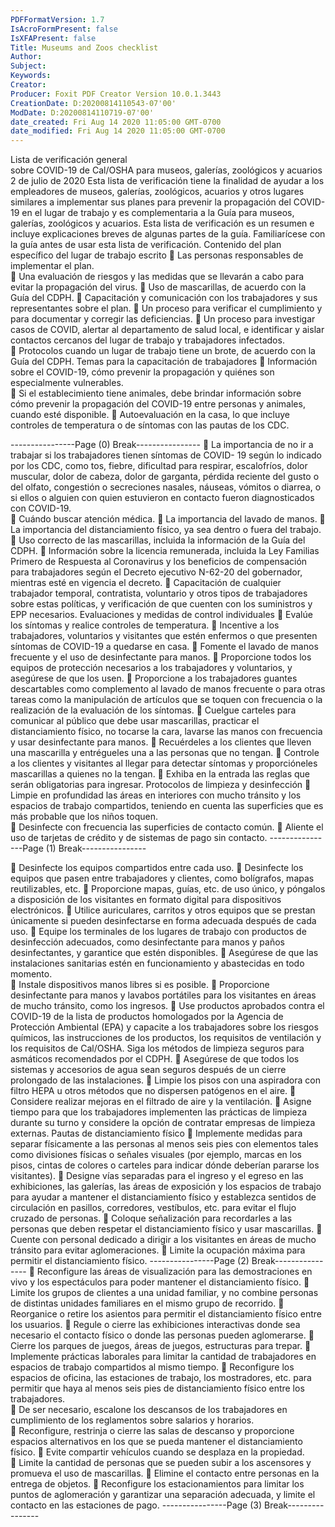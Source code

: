 ```yaml
---
PDFFormatVersion: 1.7
IsAcroFormPresent: false
IsXFAPresent: false
Title: Museums and Zoos checklist
Author: 
Subject: 
Keywords: 
Creator: 
Producer: Foxit PDF Creator Version 10.0.1.3443
CreationDate: D:20200814110543-07'00'
ModDate: D:20200814110719-07'00'
date_created: Fri Aug 14 2020 11:05:00 GMT-0700
date_modified: Fri Aug 14 2020 11:05:00 GMT-0700
---
```

 
Lista de verificación general  
sobre COVID-19 de Cal/OSHA 
para museos, galerías, zoológicos y acuarios 
2 de julio de 2020 
Esta lista de verificación tiene la finalidad de ayudar a los empleadores de museos, galerías, 
zoológicos, acuarios y otros lugares similares a implementar sus planes para prevenir la 
propagación del COVID-19 en el lugar de trabajo y es complementaria a la Guía para museos, 
galerías, zoológicos y acuarios. Esta lista de verificación es un resumen e incluye explicaciones 
breves de algunas partes de la guía. Familiarícese con la guía antes de usar esta lista de 
verificación. 
Contenido del plan específico del lugar de 
trabajo escrito 
 Las personas responsables de implementar el plan.  
 Una evaluación de riesgos y las medidas que se llevarán a cabo para evitar la 
propagación del virus. 
 Uso de mascarillas, de acuerdo con la Guía del CDPH. 
 Capacitación y comunicación con los trabajadores y sus representantes sobre el 
plan. 
 Un proceso para verificar el cumplimiento y para documentar y corregir las 
deficiencias. 
 Un proceso para investigar casos de COVID, alertar al departamento de salud 
local, e identificar y aislar contactos cercanos del lugar de trabajo y trabajadores 
infectados.  
 Protocolos cuando un lugar de trabajo tiene un brote, de acuerdo con la Guía 
del CDPH. 
Temas para la capacitación de trabajadores 
 Información sobre el COVID-19, cómo prevenir la propagación y quiénes son 
especialmente vulnerables.  
 Si el establecimiento tiene animales, debe brindar información sobre cómo 
prevenir la propagación del COVID-19 entre personas y animales, cuando esté 
disponible. 
 Autoevaluación en la casa, lo que incluye controles de temperatura o de 
síntomas con las pautas de los CDC. 
 
----------------Page (0) Break----------------
 La importancia de no ir a trabajar si los trabajadores tienen síntomas de COVID-
19 según lo indicado por los CDC, como tos, fiebre, dificultad para respirar, 
escalofríos, dolor muscular, dolor de cabeza, dolor de garganta, pérdida 
reciente del gusto o del olfato, congestión o secreciones nasales, náuseas, 
vómitos o diarrea, o si ellos o alguien con quien estuvieron en contacto fueron 
diagnosticados con COVID-19.  
 Cuándo buscar atención médica. 
 La importancia del lavado de manos. 
 La importancia del distanciamiento físico, ya sea dentro o fuera del trabajo. 
 Uso correcto de las mascarillas, incluida la información de la Guía del CDPH. 
 Información sobre la licencia remunerada, incluida la Ley Familias Primero de 
Respuesta al Coronavirus y los beneficios de compensación para trabajadores 
según el Decreto ejecutivo N-62-20 del gobernador, mientras esté en vigencia el 
decreto. 
 Capacitación de cualquier trabajador temporal, contratista, voluntario y otros 
tipos de trabajadores sobre estas políticas, y verificación de que cuenten con los 
suministros y EPP necesarios. 
Evaluaciones y medidas de control individuales 
 Evalúe los síntomas y realice controles de temperatura. 
 Incentive a los trabajadores, voluntarios y visitantes que estén enfermos o que 
presenten síntomas de COVID-19 a quedarse en casa. 
 Fomente el lavado de manos frecuente y el uso de desinfectante para manos. 
 Proporcione todos los equipos de protección necesarios a los trabajadores y 
voluntarios, y asegúrese de que los usen. 
 Proporcione a los trabajadores guantes descartables como complemento al 
lavado de manos frecuente o para otras tareas como la manipulación de 
artículos que se toquen con frecuencia o la realización de la evaluación de los 
síntomas. 
 Cuelgue carteles para comunicar al público que debe usar mascarillas, 
practicar el distanciamiento físico, no tocarse la cara, lavarse las manos con 
frecuencia y usar desinfectante para manos. 
 Recuérdeles a los clientes que lleven una mascarilla y entrégueles una a las 
personas que no tengan. 
 Controle a los clientes y visitantes al llegar para detectar síntomas y 
proporcióneles mascarillas a quienes no la tengan. 
 Exhiba en la entrada las reglas que serán obligatorias para ingresar. 
Protocolos de limpieza y desinfección 
 Limpie en profundidad las áreas en interiores con mucho tránsito y los espacios 
de trabajo compartidos, teniendo en cuenta las superficies que es más probable 
que los niños toquen.  
 Desinfecte con frecuencia las superficies de contacto común. 
 Aliente el uso de tarjetas de crédito y de sistemas de pago sin contacto. 
----------------Page (1) Break----------------
 
 Desinfecte los equipos compartidos entre cada uso. 
 Desinfecte los equipos que pasen entre trabajadores y clientes, como bolígrafos, 
mapas reutilizables, etc. 
 Proporcione mapas, guías, etc. de uso único, y póngalos a disposición de los 
visitantes en formato digital para dispositivos electrónicos. 
 Utilice auriculares, carritos y otros equipos que se prestan únicamente si pueden 
desinfectarse en forma adecuada después de cada uso. 
 Equipe los terminales de los lugares de trabajo con productos de desinfección 
adecuados, como desinfectante para manos y paños desinfectantes, y 
garantice que estén disponibles. 
 Asegúrese de que las instalaciones sanitarias estén en funcionamiento y 
abastecidas en todo momento.  
 Instale dispositivos manos libres si es posible. 
 Proporcione desinfectante para manos y lavabos portátiles para los visitantes en 
áreas de mucho tránsito, como los ingresos. 
 Use productos aprobados contra el COVID-19 de la lista de productos 
homologados por la Agencia de Protección Ambiental (EPA) y capacite a los 
trabajadores sobre los riesgos químicos, las instrucciones de los productos, los 
requisitos de ventilación y los requisitos de Cal/OSHA. Siga los métodos de 
limpieza seguros para asmáticos recomendados por el CDPH. 
 Asegúrese de que todos los sistemas y accesorios de agua sean seguros después 
de un cierre prolongado de las instalaciones. 
 Limpie los pisos con una aspiradora con filtro HEPA u otros métodos que no 
dispersen patógenos en el aire. 
 Considere realizar mejoras en el filtrado de aire y la ventilación. 
 Asigne tiempo para que los trabajadores implementen las prácticas de limpieza 
durante su turno y considere la opción de contratar empresas de limpieza 
externas. 
Pautas de distanciamiento físico 
 Implemente medidas para separar físicamente a las personas al menos seis pies 
con elementos tales como divisiones físicas o señales visuales (por ejemplo, 
marcas en los pisos, cintas de colores o carteles para indicar dónde deberían 
pararse los visitantes). 
 Designe vías separadas para el ingreso y el egreso en las exhibiciones, las 
galerías, las áreas de exposición y los espacios de trabajo para ayudar a 
mantener el distanciamiento físico y establezca sentidos de circulación en 
pasillos, corredores, vestíbulos, etc. para evitar el flujo cruzado de personas. 
 Coloque señalización para recordarles a las personas que deben respetar el 
distanciamiento físico y usar mascarillas. 
 Cuente con personal dedicado a dirigir a los visitantes en áreas de mucho 
tránsito para evitar aglomeraciones. 
 Limite la ocupación máxima para permitir el distanciamiento físico. 
----------------Page (2) Break----------------
 Reconfigure las áreas de visualización para las demostraciones en vivo y los 
espectáculos para poder mantener el distanciamiento físico. 
 Limite los grupos de clientes a una unidad familiar, y no combine personas de 
distintas unidades familiares en el mismo grupo de recorrido. 
 Reorganice o retire los asientos para permitir el distanciamiento físico entre los 
usuarios. 
 Regule o cierre las exhibiciones interactivas donde sea necesario el contacto 
físico o donde las personas pueden aglomerarse. 
 Cierre los parques de juegos, áreas de juegos, estructuras para trepar. 
 Implemente prácticas laborales para limitar la cantidad de trabajadores en 
espacios de trabajo compartidos al mismo tiempo. 
 Reconfigure los espacios de oficina, las estaciones de trabajo, los mostradores, 
etc. para permitir que haya al menos seis pies de distanciamiento físico entre los 
trabajadores.  
 De ser necesario, escalone los descansos de los trabajadores en cumplimiento 
de los reglamentos sobre salarios y horarios.  
 Reconfigure, restrinja o cierre las salas de descanso y proporcione espacios 
alternativos en los que se pueda mantener el distanciamiento físico. 
 Evite compartir vehículos cuando se desplaza en la propiedad.  
 Limite la cantidad de personas que se pueden subir a los ascensores y promueva 
el uso de mascarillas. 
 Elimine el contacto entre personas en la entrega de objetos. 
 Reconfigure los estacionamientos para limitar los puntos de aglomeración y 
garantizar una separación adecuada, y limite el contacto en las estaciones de 
pago. 
----------------Page (3) Break----------------
